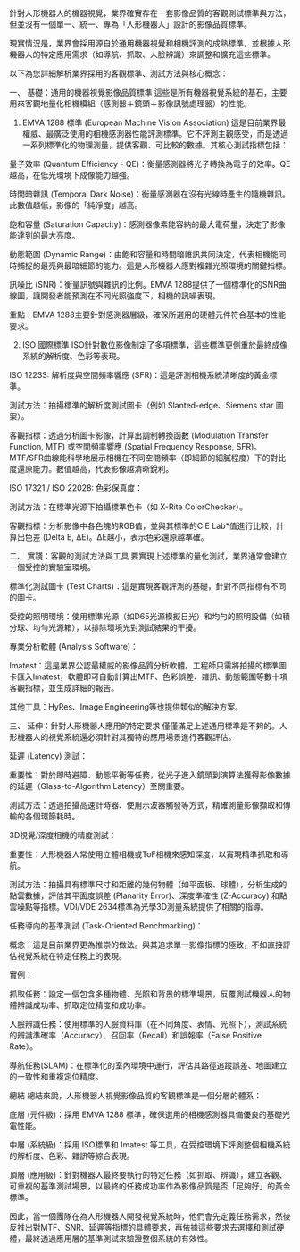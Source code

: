 針對人形機器人的機器視覺，業界確實存在一套影像品質的客觀測試標準與方法，但並沒有一個單一、統一、專為「人形機器人」設計的影像品質標準。

現實情況是，業界會採用源自於通用機器視覺和相機評測的成熟標準，並根據人形機器人的特定應用需求（如導航、抓取、人臉辨識）來調整和擴充這些標準。

以下為您詳細解析業界採用的客觀標準、測試方法與核心概念：

一、 基礎：通用的機器視覺影像品質標準
這些是所有機器視覺系統的基石，主要用來客觀地量化相機模組（感測器＋鏡頭＋影像訊號處理器）的性能。

1. EMVA 1288 標準 (European Machine Vision Association)
這是目前業界最權威、最廣泛使用的相機感測器性能評測標準。它不評測主觀感受，而是透過一系列標準化的物理測量，提供客觀、可比較的數據。其核心測試指標包括：

量子效率 (Quantum Efficiency - QE)：衡量感測器將光子轉換為電子的效率。QE越高，在低光環境下成像能力越強。

時間暗雜訊 (Temporal Dark Noise)：衡量感測器在沒有光線時產生的隨機雜訊。此數值越低，影像的「純淨度」越高。

飽和容量 (Saturation Capacity)：感測器像素能容納的最大電荷量，決定了影像能達到的最大亮度。

動態範圍 (Dynamic Range)：由飽和容量和時間暗雜訊共同決定，代表相機能同時捕捉的最亮與最暗細節的能力。這是人形機器人應對複雜光照環境的關鍵指標。

訊噪比 (SNR)：衡量訊號與雜訊的比例。EMVA 1288提供了一個標準化的SNR曲線圖，讓開發者能預測在不同光照強度下，相機的訊噪表現。

重點：EMVA 1288主要針對感測器層級，確保所選用的硬體元件符合基本的性能要求。

2. ISO 國際標準
ISO針對數位影像制定了多項標準，這些標準更側重於最終成像系統的解析度、色彩等表現。

ISO 12233: 解析度與空間頻率響應 (SFR)：這是評測相機系統清晰度的黃金標準。

測試方法：拍攝標準的解析度測試圖卡（例如 Slanted-edge、Siemens star 圖案）。

客觀指標：透過分析圖卡影像，計算出調制轉換函數 (Modulation Transfer Function, MTF) 或空間頻率響應 (Spatial Frequency Response, SFR)。MTF/SFR曲線能科學地展示相機在不同空間頻率（即細節的細膩程度）下的對比度還原能力。數值越高，代表影像越清晰銳利。

ISO 17321 / ISO 22028: 色彩保真度：

測試方法：在標準光源下拍攝標準色卡（如 X-Rite ColorChecker）。

客觀指標：分析影像中各色塊的RGB值，並與其標準的CIE Lab*值進行比較，計算出色差 (Delta E, ΔE)。ΔE越小，表示色彩還原越準確。

二、 實踐：客觀的測試方法與工具
要實現上述標準的量化測試，業界通常會建立一個受控的實驗室環境。

標準化測試圖卡 (Test Charts)：這是實現客觀評測的基礎，針對不同指標有不同的圖卡。

受控的照明環境：使用標準光源（如D65光源模擬日光）和均勻的照明設備（如積分球、均勻光源箱），以排除環境光對測試結果的干擾。

專業分析軟體 (Analysis Software)：

Imatest：這是業界公認最權威的影像品質分析軟體。工程師只需將拍攝的標準圖卡匯入Imatest，軟體即可自動計算出MTF、色彩誤差、雜訊、動態範圍等數十項客觀指標，並生成詳細的報告。

其他工具：HyRes、Image Engineering等也提供類似的解決方案。

三、 延伸：針對人形機器人應用的特定要求
僅僅滿足上述通用標準是不夠的。人形機器人的視覺系統還必須針對其獨特的應用場景進行客觀評估。

延遲 (Latency) 測試：

重要性：對於即時避障、動態平衡等任務，從光子進入鏡頭到演算法獲得影像數據的延遲（Glass-to-Algorithm Latency）至關重要。

測試方法：透過拍攝高速計時器、使用示波器觸發等方式，精確測量影像擷取和傳輸的各個環節耗時。

3D視覺/深度相機的精度測試：

重要性：人形機器人常使用立體相機或ToF相機來感知深度，以實現精準抓取和導航。

測試方法：拍攝具有標準尺寸和距離的幾何物體（如平面板、球體），分析生成的點雲數據，評估其平面度誤差 (Planarity Error)、深度準確性 (Z-Accuracy) 和點雲噪點等指標。VDI/VDE 2634標準為光學3D測量系統提供了相關的指導。

任務導向的基準測試 (Task-Oriented Benchmarking)：

概念：這是目前業界更為推崇的做法。與其追求單一影像指標的極致，不如直接評估視覺系統在特定任務上的表現。

實例：

抓取任務：設定一個包含多種物體、光照和背景的標準場景，反覆測試機器人的物體辨識成功率、抓取定位精度和成功率。

人臉辨識任務：使用標準的人臉資料庫（在不同角度、表情、光照下），測試系統的辨識準確率（Accuracy）、召回率（Recall）和誤報率（False Positive Rate）。

導航任務(SLAM)：在標準化的室內環境中運行，評估其路徑追蹤誤差、地圖建立的一致性和重複定位精度。

總結
總結來說，人形機器人視覺影像品質的客觀標準是一個分層的體系：

底層 (元件級)：採用 EMVA 1288 標準，確保選用的相機感測器具備優良的基礎光電性能。

中層 (系統級)：採用 ISO標準和 Imatest 等工具，在受控環境下評測整個相機系統的解析度、色彩、雜訊等綜合表現。

頂層 (應用級)：針對機器人最終要執行的特定任務（如抓取、辨識），建立客觀、可重複的基準測試場景，以最終的任務成功率作為影像品質是否「足夠好」的黃金標準。

因此，當一個團隊在為人形機器人開發視覺系統時，他們會先定義任務需求，然後反推出對MTF、SNR、延遲等指標的具體要求，再依據這些要求去選擇和測試硬體，最終透過應用層的基準測試來驗證整個系統的有效性。